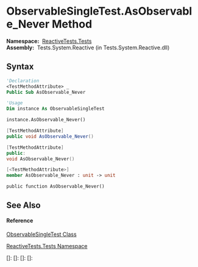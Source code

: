 # ObservableSingleTest.AsObservable\_Never Method

**Namespace:**  [ReactiveTests.Tests](ReactiveTests.Tests\ReactiveTests.Tests.md)  
**Assembly:**  Tests.System.Reactive (in Tests.System.Reactive.dll)

## Syntax

```vb
'Declaration
<TestMethodAttribute> _
Public Sub AsObservable_Never
```

```vb
'Usage
Dim instance As ObservableSingleTest

instance.AsObservable_Never()
```

```csharp
[TestMethodAttribute]
public void AsObservable_Never()
```

```c++
[TestMethodAttribute]
public:
void AsObservable_Never()
```

```fsharp
[<TestMethodAttribute>]
member AsObservable_Never : unit -> unit 
```

```jscript
public function AsObservable_Never()
```

## See Also

#### Reference

[ObservableSingleTest Class](ObservableSingleTest\ObservableSingleTest.md)

[ReactiveTests.Tests Namespace](ReactiveTests.Tests\ReactiveTests.Tests.md)

[]: 
[]: 
[]: 
[]: 